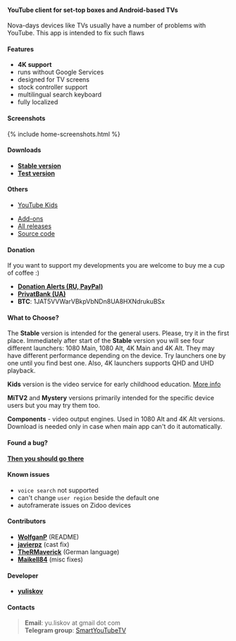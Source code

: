 #### YouTube client for set-top boxes and Android-based TVs

Nova-days devices like TVs usually have a number of problems with YouTube. This app is intended to fix such flaws

#### Features
- **4K support**
- runs without Google Services
- designed for TV screens
- stock controller support
- multilingual search keyboard
- fully localized

#### Screenshots
{% include home-screenshots.html %}

#### Downloads
- **[Stable version]({{site.binaries.unified}})**   
- **[Test version]({{site.binaries.unified_test}})**   

#### Others
- [YouTube Kids]({{site.binaries.kids}})  
<!-- - [LIVE version]({{site.binaries.Live}})   -->
<!-- - [MiTV2 version]({{site.binaries.MiTV2}})   -->
<!-- - [MysteryTV version]({{site.binaries.MiTV2}})   -->
- [Add-ons]({{site.xwalk_libs}})
- [All releases](https://github.com/yuliskov/SmartYouTubeTV/releases)  
- [Source code](https://github.com/yuliskov/SmartYouTubeTV)  

#### Donation
If you want to support my developments you are welcome to buy me a cup of coffee :)
 * [__Donation Alerts (RU, PayPal)__](https://www.donationalerts.ru/r/firsthash)
 * [__PrivatBank (UA)__]({{site.donation_privatbank}})
 * __BTC__: 1JAT5VVWarVBkpVbNDn8UA8HXNdrukuBSx

#### What to Choose?
The **Stable** version is intended for the general users. Please, try it in the first place. 
Immediately after start of the **Stable** version you will see four different launchers: 1080 Main, 1080 Alt, 4K Main and 4K Alt. They may have different performance depending on the device. Try launchers one by one until you find best one. Also, 4K launchers supports QHD and UHD playback.

**Kids** version is the video service for early childhood education. [More info](https://kids.youtube.com)

<!-- **LIVE** version - watch TV channels on your device. Not available in most countries. [More info](https://tv.youtube.com) -->

**MiTV2** and **Mystery** versions primarily intended for the specific device users but you may try them too.

**Components** - video output engines. Used in 1080 Alt and 4K Alt versions. Download is needed only in case when main app can't do it automatically.

#### Found a bug?
__[Then you should go there](https://github.com/yuliskov/SmartYouTubeTV/issues)__

#### Known issues
- `voice search` not supported
- can't change `user region` beside the default one
- autoframerate issues on Zidoo devices

#### Contributors
 * __[WolfganP](https://github.com/WolfganP)__ (README)
 * __[javierpz](https://github.com/javierpz)__ (cast fix)
 * __[TheRMaverick](https://github.com/TheRMaverick)__ (German language)
 * __[Maikell84](https://github.com/Maikell84)__ (misc fixes)

#### Developer
- **[yuliskov](https://github.com/yuliskov)**

#### Contacts
> __Email__: yu.liskov at gmail dot com  
> __Telegram group__: [SmartYouTubeTV](http://t.me/SmartYouTubeTV)